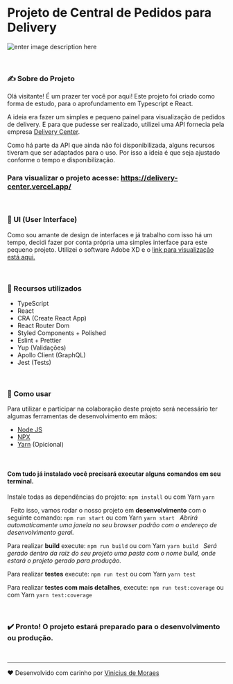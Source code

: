 # Projeto de Central de Pedidos para Delivery

![enter image description here](https://lh3.googleusercontent.com/pw/ACtC-3ez5WTeEoIsT6-INv8HZ2_BAeSBm9HnogCpE7t9FpvALi2lV3STY55cLk_EP3y2DdXc4Pi4xemiULC7DAXc7-vjtg4HxEYTizy1RZ63ZyIv4eoSNjxEtIVzVrTzZERcCuZpuyBJq3Xz7N0dtl3zcHOiMw=w1642-h1098-no?authuser=0)

&nbsp;&nbsp;

### ✍️ Sobre do Projeto

Olá visitante! É um prazer ter você por aqui!
Este projeto foi criado como forma de estudo, para o aprofundamento em Typescript e React.

A ideia era fazer um simples e pequeno painel para visualização de pedidos de delivery. E para que pudesse ser realizado, utilizei uma API fornecia pela empresa [Delivery Center](https://www.deliverycenter.com/).

Como há parte da API que ainda não foi disponibilizada, alguns recursos tiveram que ser adaptados para o uso. Por isso a ideia é que seja ajustado conforme o tempo e disponibilização.

### Para visualizar o projeto acesse: https://delivery-center.vercel.app/

&nbsp;&nbsp;

### 🎨 UI (User Interface)

Como sou amante de design de interfaces e já trabalho com isso há um tempo, decidi fazer por conta própria uma simples interface para este pequeno projeto. Utilizei o software Adobe XD e o [link para visualização está aqui.](https://xd.adobe.com/view/c8887dd1-c309-4ee6-8451-1e5f37e3e0ff-9ddb/?fullscreen)

&nbsp;&nbsp;

### 🚀 Recursos utilizados

- TypeScript
- React
- CRA (Create React App)
- React Router Dom
- Styled Components + Polished
- Eslint + Prettier
- Yup (Validações)
- Apollo Client (GraphQL)
- Jest (Tests)

&nbsp;&nbsp;

### 📝 Como usar

Para utilizar e participar na colaboração deste projeto será necessário ter algumas ferramentas de desenvolvimento em mãos:

- [Node JS](https://nodejs.org/en/download/ 'Node JS')
- [NPX](https://github.com/npm/npx 'NPX')
- [Yarn](https://classic.yarnpkg.com/en/docs/install/ 'Yarn') (Opicional)

&nbsp;&nbsp;

#### Com tudo já instalado você precisará executar alguns comandos em seu terminal.

Instale todas as dependências do projeto: `npm install` ou com Yarn `yarn`

&nbsp;
Feito isso, vamos rodar o nosso projeto em **desenvolvimento** com o seguinte comando: `npm run start` ou com Yarn `yarn start`
&nbsp;
_Abrirá automaticamente uma janela no seu browser padrão com o endereço de desenvolvimento geral._

Para realizar **build** execute: `npm run build` ou com Yarn `yarn build`
&nbsp;
_Será gerado dentro da raiz do seu projeto uma pasta com o nome build, onde estará o projeto gerado para produção._

Para realizar **testes** execute: `npm run test` ou com Yarn `yarn test`

Para realizar **testes com mais detalhes**, execute: `npm run test:coverage` ou com Yarn `yarn test:coverage`

&nbsp;&nbsp;

### ✔️ **Pronto! O projeto estará preparado para o desenvolvimento ou produção.**

&nbsp;&nbsp;

---

❤️ Desenvolvido com carinho por [Vinicius de Moraes](https://www.linkedin.com/in/viniciuscoder/)
